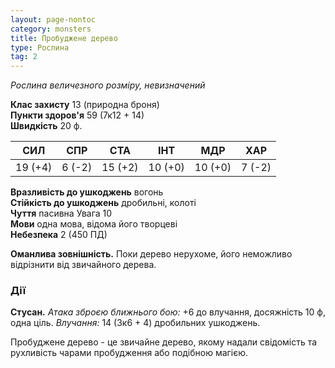 ```yaml
---
layout: page-nontoc
category: monsters
title: Пробуджене дерево
type: Рослина
tag: 2
---
```


_Рослина величезного розміру, невизначений_  

**Клас захисту** 13 (природна броня)    
**Пункти здоров'я** 59 (7к12 + 14)    
**Швидкість** 20 ф.

| СИЛ     | СПР    | СТА     | ІНТ     | МДР     | ХАР    |
| ------- | ------ | ------- | ------- | ------- | ------ |
| 19 (+4) | 6 (-2) | 15 (+2) | 10 (+0) | 10 (+0) | 7 (-2) |

**Вразливість до ушкоджень** вогонь    
**Стійкість до ушкоджень** дробильні, колоті    
**Чуття** пасивна Увага 10    
**Мови** одна мова, відома його творцеві    
**Небезпека** 2 (450 ПД)  

**Оманлива зовнішність.** Поки дерево нерухоме, його неможливо відрізнити від звичайного дерева.  

### Дії
**Стусан.** _Атака зброєю ближнього бою:_ +6 до влучання, досяжність 10 ф, одна ціль. _Влучання:_ 14 (3к6 + 4) дробильних ушкоджень.  

Пробуджене дерево - це звичайне дерево, якому надали свідомість та рухливість чарами пробудження або подібною магією. 
